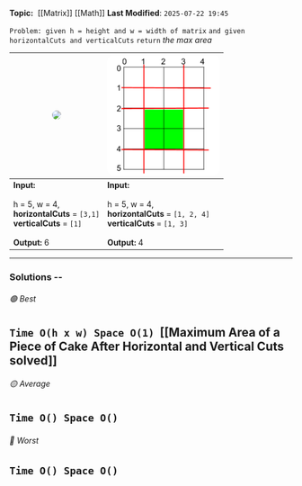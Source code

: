 **Topic:**  [[Matrix]] [[Math]]
**Last Modified**:  `2025-07-22 19:45`

`Problem: given h = height and w = width of matrix`
`and given horizontalCuts and verticalCuts`
`return` *the max area*

| <img src="max-area-of-cake-example2.png" width="100%" style="border-radius: 10px; max-width: 200px" /><br>             | <img src="max-area-of-cake-example1.png" width="100%" style="border-radius: 10px; max-width: 200px" />                   |
| ---------------------------------------------------------------------------------------------------------------------- | ------------------------------------------------------------------------------------------------------------------------ |
| **Input:**<br><br>h = 5, w = 4, <br>**horizontalCuts** = `[3,1]` <br>**verticalCuts** = `[1]`<br><br>**Output:** 6<br> | **Input:**<br><br>h = 5, w = 4, <br>**horizontalCuts** = `[1, 2, 4]`<br>**verticalCuts** = `[1, 3]`<br><br>**Output:** 4 |

---
### Solutions -- 

###### 🟢 Best
 `Time O(h x w) Space O(1)`  [[Maximum Area of a Piece of Cake After Horizontal and Vertical Cuts solved]]
----------------------------------------------------------------------------------------------
###### 🟡 Average
 `Time O() Space O()` 
----------------------------------------------------------------------------------------------
###### 🔴 Worst
 `Time O() Space O()` 
----------------------------------------------------------------------------------------------

